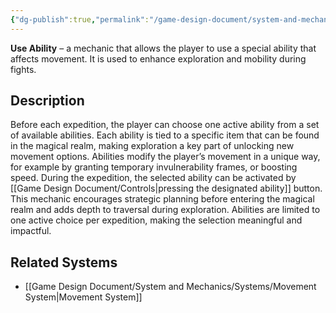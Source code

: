 ```yaml
---
{"dg-publish":true,"permalink":"/game-design-document/system-and-mechanics/mechanincs/combat-mechanics/use-ability/"}
---
```


**Use Ability** – a mechanic that allows the player to use a special ability that affects movement. It is used to enhance exploration and mobility during fights. 
## Description
Before each expedition, the player can choose one active ability from a set of available abilities. Each ability is tied to a specific item that can be found in the magical realm, making exploration a key part of unlocking new movement options. Abilities modify the player’s movement in a unique way, for example by granting temporary invulnerability frames, or boosting speed. During the expedition, the selected ability can be activated by [[Game Design Document/Controls\|pressing the designated ability]] button. This mechanic encourages strategic planning before entering the magical realm and adds depth to traversal during exploration. Abilities are limited to one active choice per expedition, making the selection meaningful and impactful.
## Related Systems
- [[Game Design Document/System and Mechanics/Systems/Movement System\|Movement System]]